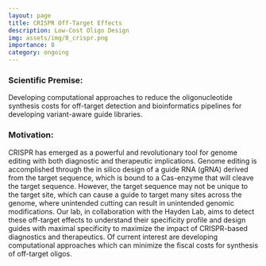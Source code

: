 ```yaml
---
layout: page
title: CRISPR Off-Target Effects
description: Low-Cost Oligo Design
img: assets/img/8_crispr.png
importance: 8
category: ongoing
---
```


### Scientific Premise:
Developing computational approaches to reduce the oligonucleotide synthesis costs for off-target detection and bioinformatics pipelines for developing variant-aware guide libraries.

### Motivation:
CRISPR has emerged as a powerful and revolutionary tool for genome editing with both diagnostic and therapeutic implications. Genome editing is accomplished through the in silico design of a guide RNA (gRNA) derived from the target sequence, which is bound to a Cas-enzyme that will cleave the target sequence. However, the target sequence may not be unique to the target site, which can cause a guide to target many sites across the genome, where unintended cutting can result in unintended genomic modifications. Our lab, in collaboration with the Hayden Lab, aims to detect these off-target effects to understand their specificity profile and design guides with maximal specificity to maximize the impact of CRISPR-based diagnostics and therapeutics. Of current interest are developing computational approaches which can minimize the fiscal costs for synthesis of off-target oligos.

